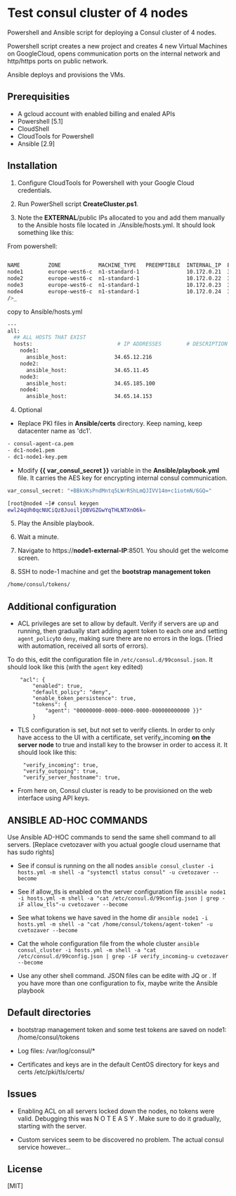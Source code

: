 # Test consul cluster of 4 nodes

Powershell and Ansible script for deploying a Consul cluster of 4 nodes. 

Powershell script creates a new project and creates 4 new Virtual Machines on GoogleCloud, opens communication ports on the internal network and http/https ports on public network.

Ansible deploys and provisions the  VMs.

## Prerequisities
- A gcloud account with enabled billing and enaled APIs
- Powershell [5.1]
- CloudShell
- CloudTools for Powershell
- Ansible [2.9]

## Installation

1.  Configure CloudTools for Powershell with your Google Cloud credentials.

2.  Run PowerShell script **CreateCluster.ps1**.

3.  Note the **EXTERNAL**/public IPs allocated to you and add them manually to the Ansible hosts file located in ./Ansible/hosts.yml. It should look something like this:

From powershell:
```bash
                                                                          
NAME         ZONE            MACHINE_TYPE   PREEMPTIBLE  INTERNAL_IP  EXTERNAL_IP    STATUS
node1        europe-west6-c  n1-standard-1               10.172.0.21  34.65.12.216   RUNNING
node2        europe-west6-c  n1-standard-1               10.172.0.22  34.65.11.45    RUNNING
node3        europe-west6-c  n1-standard-1               10.172.0.23  34.65.185.100  RUNNING
node4        europe-west6-c  n1-standard-1               10.172.0.24  34.65.14.153   RUNNING
/>_
```

copy to Ansible/hosts.yml
```bash
---
all:
  ## ALL HOSTS THAT EXIST   
  hosts:                           # IP ADDRESSES        # DESCRIPTION   
    node1:
      ansible_host:               34.65.12.216
    node2:
      ansible_host:               34.65.11.45
    node3:
      ansible_host:               34.65.185.100
    node4:
      ansible_host:               34.65.14.153
```

4. Optional

- Replace PKI files in **Ansible/certs** directory. Keep naming, keep datacenter name as 'dc1'.
```bash
- consul-agent-ca.pem
- dc1-node1.pem
- dc1-node1-key.pem
```

- Modify **{{ var_consul_secret }}** variable in the **Ansible/playbook.yml** file. 
It carries the AES key for encrypting internal consul communication. 
```bash
var_consul_secret: "+BBkVKsPndMntq5LWrRShLmQJIVV14m+c1iotmN/6GQ=" 
```
```bash
[root@node4 ~]# consul keygen
ewl24qUh0qcNUCiQz8JuoiljDBVGZGwYqTHLNTXnO6k=
```


5.  Play the Ansible playbook.

6.  Wait a minute.

7.  Navigate to https://**node1-external-IP**:8501. You should get the welcome screen.

8.  SSH to  node-1 machine and get the **bootstrap management token**

```bash
/home/consul/tokens/
```




## Additional configuration

- ACL privileges are set to allow by default. Verify if servers are up and running, then gradually start adding agent token to each one and setting `agent_policy`to `deny`, making sure there are no errors in the logs.  (Tried with automation, received all sorts of errors).

To do this, edit the configuration file in `/etc/consul.d/99consul.json`. It should look like this (with the `agent` key edited)
```
    "acl": {
        "enabled": true,
        "default_policy": "deny",
        "enable_token_persistence": true,
        "tokens": {
            "agent": "00000000-0000-0000-0000-000000000000 }}"
        }
```

- TLS configuration is set, but not set to verify clients. In order to only have access to the UI with a certificate, set
verify_incoming **on the server node** to true and install key to the browser in order to access it. It should look like this:

```
     "verify_incoming": true, 
     "verify_outgoing": true,
     "verify_server_hostname": true, 

```


- From here on, Consul cluster is ready to be provisioned on the web interface using API keys. 

## ANSIBLE AD-HOC COMMANDS
Use Ansible AD-HOC commands to send the same shell command to all servers. [Replace cvetozaver with you actual google cloud username that has sudo rights]

- See if consul is running on the all nodes
    `ansible consul_cluster -i hosts.yml -m shell -a "systemctl status consul" -u cvetozaver --become`

- See if allow_tls is enabled on the server configuration file
    `ansible node1 -i hosts.yml -m shell -a "cat /etc/consul.d/99config.json | grep -iF allow_tls"-u cvetozaver --become`

- See what tokens we have saved in the home dir
    `ansible node1 -i hosts.yml -m shell -a "cat /home/consul/tokens/agent-token" -u cvetozaver --become`

- Cat the whole configuration file from the whole cluster
    `ansible consul_cluster -i hosts.yml -m shell -a "cat /etc/consul.d/99config.json | grep -iF verify_incoming-u cvetozaver --become`

- Use any other shell command. JSON files can be edite with JQ or  . If you have more than one configuration to fix, maybe write the Ansible playbook


## Default directories
- bootstrap management token and some test tokens are saved on node1: 
/home/consul/tokens

- Log files:
/var/log/consul/*

- Certificates and keys are in the default CentOS directory for keys and certs
/etc/pki/tls/certs/

## Issues
- Enabling ACL on all servers locked down the nodes, no tokens were valid. Debugging this was N O T  E A S Y . Make sure to do it gradually, starting with the server.

- Custom services seem to be discovered no problem. The actual consul service however...

## License
[MIT]